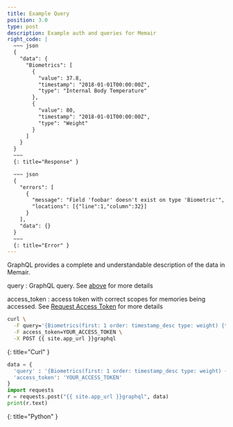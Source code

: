 ```yaml
---
title: Example Query
position: 3.0
type: post
description: Example auth and queries for Memair
right_code: |
  ~~~ json
  {
    "data": {
      "Biometrics": [
        {
          "value": 37.8,
          "timestamp": "2018-01-01T00:00:00Z",
          "type": "Internal Body Temperature"
        },
        {
          "value": 80,
          "timestamp": "2018-01-01T00:00:00Z",
          "type": "Weight"
        }
      ]
    }
  }
  ~~~
  {: title="Response" }

  ~~~ json
  {
    "errors": [
      {
        "message": "Field 'foobar' doesn't exist on type 'Biometric'",
        "locations": [{"line":1,"column":32}]
      }
    ],
    "data": {}
  }
  ~~~
  {: title="Error" }
---
```


GraphQL provides a complete and understandable description of the data in Memair.

query
: GraphQL query. See [above](#graphqlgraphiql) for more details

access_token
: access token with correct scopes for memories being accessed. See [Request Access Token](#authenticationrequest_access_token) for more details

~~~ bash
curl \
  -F query='{Biometrics(first: 1 order: timestamp_desc type: weight) {timestamp value biometric_type {name unit}}}' \
  -F access_token=YOUR_ACCESS_TOKEN \
  -X POST {{ site.app_url }}graphql
~~~
{: title="Curl" }

~~~ python
data = {
  'query' : '{Biometrics(first: 1 order: timestamp_desc type: weight) {timestamp value biometric_type {name unit}}}',
  'access_token': 'YOUR_ACCESS_TOKEN'
}
import requests
r = requests.post("{{ site.app_url }}graphql", data)
print(r.text)
~~~
{: title="Python" }
